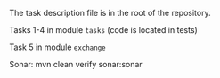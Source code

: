 The task description file is in the root of the repository.

Tasks 1-4 in module `tasks` (code is located in tests)

Task 5 in module `exchange`

Sonar:
mvn clean verify sonar:sonar